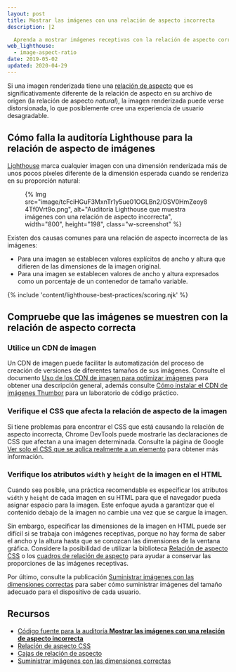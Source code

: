 ```yaml
---
layout: post
title: Mostrar las imágenes con una relación de aspecto incorrecta
description: |2

  Aprenda a mostrar imágenes receptivas con la relación de aspecto correcta.
web_lighthouse:
  - image-aspect-ratio
date: 2019-05-02
updated: 2020-04-29
---
```


Si una imagen renderizada tiene una [relación de aspecto](https://en.wikipedia.org/wiki/Aspect_ratio_(image)) que es significativamente diferente de la relación de aspecto en su archivo de origen (la relación de aspecto *natural*), la imagen renderizada puede verse distorsionada, lo que posiblemente cree una experiencia de usuario desagradable.

## Cómo falla la auditoría Lighthouse para la relación de aspecto de imágenes

[Lighthouse](https://developers.google.com/web/tools/lighthouse/) marca cualquier imagen con una dimensión renderizada más de unos pocos píxeles diferente de la dimensión esperada cuando se renderiza en su proporción natural:

<figure class="w-figure">{% Img src="image/tcFciHGuF3MxnTr1y5ue01OGLBn2/OSV0HmZeoy84Tf0Vrt9o.png", alt="Auditoría Lighthouse que muestra imágenes con una relación de aspecto incorrecta", width="800", height="198", class="w-screenshot" %}</figure>

Existen dos causas comunes para una relación de aspecto incorrecta de las imágenes:

- Para una imagen se establecen valores explícitos de ancho y altura que difieren de las dimensiones de la imagen original.
- Para una imagen se establecen valores de ancho y altura expresados como un porcentaje de un contenedor de tamaño variable.

{% include 'content/lighthouse-best-practices/scoring.njk' %}

## Compruebe que las imágenes se muestren con la relación de aspecto correcta

### Utilice un CDN de imagen

Un CDN de imagen puede facilitar la automatización del proceso de creación de versiones de diferentes tamaños de sus imágenes. Consulte el documento [Uso de los CDN de imagen para optimizar imágenes](/image-cdns/) para obtener una descripción general, además consulte [Cómo instalar el CDN de imágenes Thumbor](/install-thumbor/) para un laboratorio de código práctico.

### Verifique el CSS que afecta la relación de aspecto de la imagen

Si tiene problemas para encontrar el CSS que está causando la relación de aspecto incorrecta, Chrome DevTools puede mostrarle las declaraciones de CSS que afectan a una imagen determinada. Consulte la página de Google [Ver solo el CSS  que se aplica realmente a un elemento](https://developers.google.com/web/tools/chrome-devtools/css/reference#computed) para obtener más información.

### Verifique los atributos `width` y `height` de la imagen en el HTML

Cuando sea posible, una práctica recomendable es especificar los atributos `width` y `height` de cada imagen en su HTML para que el navegador pueda asignar espacio para la imagen. Este enfoque ayuda a garantizar que el contenido debajo de la imagen no cambie una vez que se cargue la imagen.

Sin embargo, especificar las dimensiones de la imagen en HTML puede ser difícil si se trabaja con imágenes receptivas, porque no hay forma de saber el ancho y la altura hasta que se conozcan las dimensiones de la ventana gráfica. Considere la posibilidad de utilizar la biblioteca [Relación de aspecto CSS](https://www.npmjs.com/package/css-aspect-ratio) o los [cuadros de relación de aspecto](https://css-tricks.com/aspect-ratio-boxes/) para ayudar a conservar las proporciones de las imágenes receptivas.

Por último, consulte la publicación [Suministrar imágenes con las dimensiones correctas](/serve-images-with-correct-dimensions) para saber cómo suministrar imágenes del tamaño adecuado para el dispositivo de cada usuario.

## Recursos

- [Código fuente para la auditoría **Mostrar las imágenes con una relación de aspecto incorrecta**](https://github.com/GoogleChrome/lighthouse/blob/master/lighthouse-core/audits/image-aspect-ratio.js)
- [Relación de aspecto CSS](https://www.npmjs.com/package/css-aspect-ratio)
- [Cajas de relación de aspecto](https://css-tricks.com/aspect-ratio-boxes/)
- [Suministrar imágenes con las dimensiones correctas](/serve-images-with-correct-dimensions)
